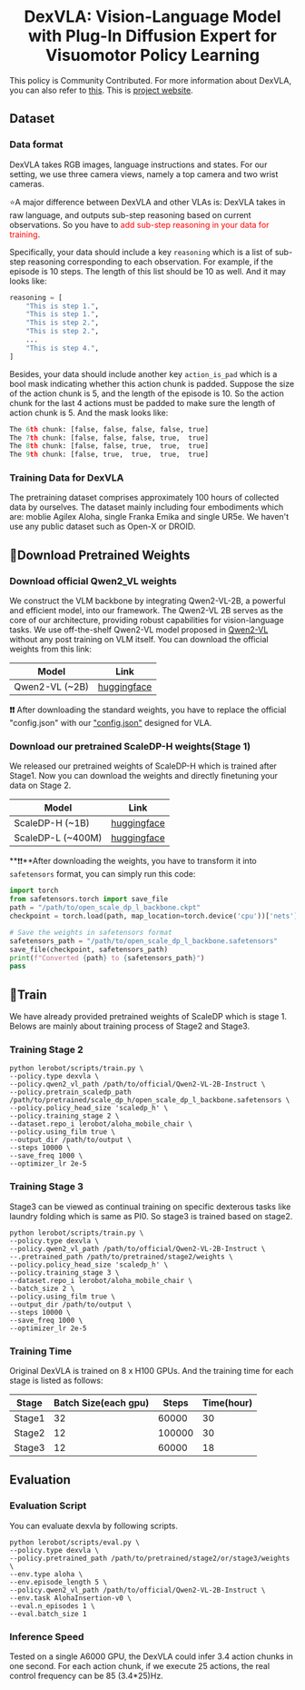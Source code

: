<h1 align="center">
DexVLA: Vision-Language Model with Plug-In Diffusion Expert for Visuomotor Policy Learning</h1>

This policy is Community Contributed. For more information about DexVLA, you can also refer to [this](https://github.com/juruobenruo/DexVLA).
This is [project website](https://dex-vla.github.io/).

## Dataset
### Data format
DexVLA takes RGB images, language instructions and states. For our setting, we use three camera views, namely a top camera and two wrist cameras.

⭐A major difference between DexVLA and other VLAs is: DexVLA takes in raw language, and outputs sub-step reasoning based on current observations.
So you have to <font color='red'>add sub-step reasoning in your data for training</font>.

Specifically, your data should include a key ``reasoning`` which is a list of sub-step reasoning corresponding to each observation.
For example, if the episode is 10 steps. The length of this list should be 10 as well. And it may looks like:
~~~python
reasoning = [
    "This is step 1.",
    "This is step 1.",
    "This is step 2.",
    "This is step 2.",
    ...
    "This is step 4.",
]
~~~

Besides, your data should include another key ``action_is_pad`` which is a bool mask indicating whether this action chunk is padded.
Suppose the size of the action chunk is 5, and the length of the episode is 10. So the action chunk for the last 4 actions must be padded to make sure the length of action chunk is 5.
And the mask looks like:
~~~python
The 6th chunk: [false, false, false, false, true]
The 7th chunk: [false, false, false, true,  true]
The 8th chunk: [false, false, true,  true,  true]
The 9th chunk: [false, true,  true,  true,  true]
~~~

### Training Data for DexVLA
The pretraining dataset comprises approximately 100 hours of collected data by ourselves. The dataset mainly including four embodiments which are: moblie Agilex Aloha, single Franka Emika and single UR5e.
We haven't use any public dataset such as Open-X or DROID.

## 🤗Download Pretrained Weights
### Download official Qwen2_VL weights
We construct the VLM backbone by integrating Qwen2-VL-2B, a powerful and efficient model, into our framework.
The Qwen2-VL 2B serves as the core of our architecture, providing robust capabilities
for vision-language tasks. We use off-the-shelf Qwen2-VL model proposed
in [Qwen2-VL](https://arxiv.org/pdf/2409.12191) without any post training on VLM itself. You can download the official weights from this link:

| Model               | Link                                                           |
|---------------------|----------------------------------------------------------------|
| Qwen2-VL (~2B)      | [huggingface](https://huggingface.co/Qwen/Qwen2-VL-2B-Instruct) |

**❗❗** After downloading the standard weights, you have to replace the official "config.json"
with our ["config.json"](https://github.com/juruobenruo/DexVLA/blob/main/docs/config.json) designed for VLA.
### Download our pretrained ScaleDP-H weights(Stage 1)
We released our pretrained weights of ScaleDP-H which is trained after Stage1. Now you can download the weights and directly finetuning your data on Stage 2.

| Model             | Link                                                           |
|-------------------|----------------------------------------------------------------|
| ScaleDP-H (~1B)   | [huggingface](https://huggingface.co/lesjie/scale_dp_h)  |
| ScaleDP-L (~400M) | [huggingface](https://huggingface.co/lesjie/scale_dp_l)  |

**❗❗**After downloading the weights, you have to transform it into ``safetensors`` format, you can simply run this code:
~~~python
import torch
from safetensors.torch import save_file
path = "/path/to/open_scale_dp_l_backbone.ckpt"
checkpoint = torch.load(path, map_location=torch.device('cpu'))['nets']['nets']

# Save the weights in safetensors format
safetensors_path = "/path/to/open_scale_dp_l_backbone.safetensors"
save_file(checkpoint, safetensors_path)
print(f"Converted {path} to {safetensors_path}")
pass

~~~

## 🦾Train
We have already provided pretrained weights of ScaleDP which is stage 1. Belows are mainly about training process of Stage2 and Stage3.

### Training Stage 2
~~~shell
python lerobot/scripts/train.py \
--policy.type dexvla \
--policy.qwen2_vl_path /path/to/official/Qwen2-VL-2B-Instruct \
--policy.pretrain_scaledp_path /path/to/pretrained/scale_dp_h/open_scale_dp_l_backbone.safetensors \
--policy.policy_head_size 'scaledp_h' \
--policy.training_stage 2 \
--dataset.repo_i lerobot/aloha_mobile_chair \
--policy.using_film true \
--output_dir /path/to/output \
--steps 10000 \
--save_freq 1000 \
--optimizer_lr 2e-5 
~~~

### Training Stage 3
Stage3 can be viewed as continual training on specific dexterous tasks like laundry folding which is same as PI0. So stage3 is trained based on stage2.
~~~shell
python lerobot/scripts/train.py \
--policy.type dexvla \
--policy.qwen2_vl_path /path/to/official/Qwen2-VL-2B-Instruct \
--.pretrained_path /path/to/pretrained/stage2/weights \
--policy.policy_head_size 'scaledp_h' \
--policy.training_stage 3 \
--dataset.repo_i lerobot/aloha_mobile_chair \
--batch_size 2 \
--policy.using_film true \
--output_dir /path/to/output \
--steps 10000 \
--save_freq 1000 \
--optimizer_lr 2e-5 
~~~

### Training Time
Original DexVLA is trained on 8 x H100 GPUs. And the training time for each stage is listed as follows:

| Stage  | Batch Size(each gpu) | Steps  | Time(hour) |
|--------|----------------------|--------|------------|
| Stage1 | 32                   | 60000  | 30         |
| Stage2 | 12                   | 100000 | 30         |
| Stage3 | 12                   | 60000  | 18         |


## Evaluation
### Evaluation Script
You can evaluate dexvla by following scripts.
~~~shell
python lerobot/scripts/eval.py \
--policy.type dexvla \
--policy.pretrained_path /path/to/pretrained/stage2/or/stage3/weights \
--env.type aloha \
--env.episode_length 5 \
--policy.qwen2_vl_path /path/to/official/Qwen2-VL-2B-Instruct \
--env.task AlohaInsertion-v0 \
--eval.n_episodes 1 \
--eval.batch_size 1 
~~~

### Inference Speed
Tested on a single A6000 GPU, the DexVLA could infer 3.4 action chunks in one second. For each action chunk, if we execute 25 actions, the real control frequency can be 85 (3.4*25)Hz.
